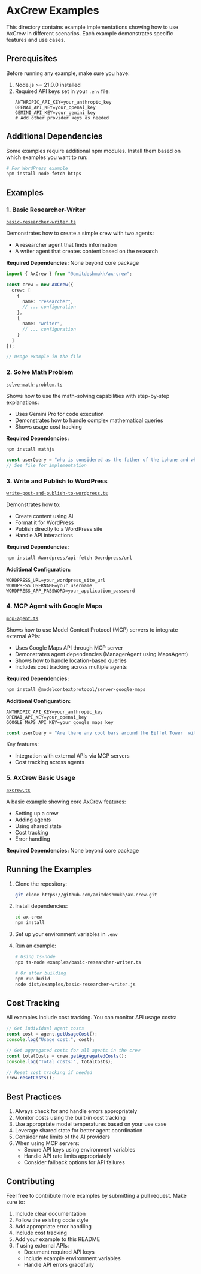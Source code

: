 # AxCrew Examples

This directory contains example implementations showing how to use AxCrew in different scenarios. Each example demonstrates specific features and use cases.

## Prerequisites

Before running any example, make sure you have:

1. Node.js >= 21.0.0 installed
2. Required API keys set in your `.env` file:
   ```env
   ANTHROPIC_API_KEY=your_anthropic_key
   OPENAI_API_KEY=your_openai_key
   GEMINI_API_KEY=your_gemini_key
   # Add other provider keys as needed
   ```

## Additional Dependencies

Some examples require additional npm modules. Install them based on which examples you want to run:

```bash
# For WordPress example
npm install node-fetch https
```

## Examples

### 1. Basic Researcher-Writer
[`basic-researcher-writer.ts`](./basic-researcher-writer.ts)

Demonstrates how to create a simple crew with two agents:
- A researcher agent that finds information
- A writer agent that creates content based on the research

**Required Dependencies:** None beyond core package

```typescript
import { AxCrew } from "@amitdeshmukh/ax-crew";

const crew = new AxCrew({
  crew: [
    {
      name: "researcher",
      // ... configuration
    },
    {
      name: "writer",
      // ... configuration
    }
  ]
});

// Usage example in the file
```

### 2. Solve Math Problem
[`solve-math-problem.ts`](./solve-math-problem.ts)

Shows how to use the math-solving capabilities with step-by-step explanations:
- Uses Gemini Pro for code execution
- Demonstrates how to handle complex mathematical queries
- Shows usage cost tracking

**Required Dependencies:** 
```bash
npm install mathjs
```

```typescript
const userQuery = "who is considered as the father of the iphone and what is the 7th root of their year of birth?";
// See file for implementation
```

### 3. Write and Publish to WordPress
[`write-post-and-publish-to-wordpress.ts`](./write-post-and-publish-to-wordpress.ts)

Demonstrates how to:
- Create content using AI
- Format it for WordPress
- Publish directly to a WordPress site
- Handle API interactions

**Required Dependencies:**
```bash
npm install @wordpress/api-fetch @wordpress/url
```

**Additional Configuration:**
```env
WORDPRESS_URL=your_wordpress_site_url
WORDPRESS_USERNAME=your_username
WORDPRESS_APP_PASSWORD=your_application_password
```

### 4. MCP Agent with Google Maps
[`mcp-agent.ts`](./mcp-agent.ts)

Shows how to use Model Context Protocol (MCP) servers to integrate external APIs:
- Uses Google Maps API through MCP server
- Demonstrates agent dependencies (ManagerAgent using MapsAgent)
- Shows how to handle location-based queries
- Includes cost tracking across multiple agents

**Required Dependencies:**
```bash
npm install @modelcontextprotocol/server-google-maps
```

**Additional Configuration:**
```env
ANTHROPIC_API_KEY=your_anthropic_key
OPENAI_API_KEY=your_openai_key
GOOGLE_MAPS_API_KEY=your_google_maps_key
```

```typescript
const userQuery = "Are there any cool bars around the Eiffel Tower  within 5 min walking distance";
```

Key features:
- Integration with external APIs via MCP servers
- Cost tracking across agents

### 5. AxCrew Basic Usage
[`axcrew.ts`](./axcrew.ts)

A basic example showing core AxCrew features:
- Setting up a crew
- Adding agents
- Using shared state
- Cost tracking
- Error handling

**Required Dependencies:** None beyond core package

## Running the Examples

1. Clone the repository:
   ```bash
   git clone https://github.com/amitdeshmukh/ax-crew.git
   ```

2. Install dependencies:
   ```bash
   cd ax-crew
   npm install
   ```

3. Set up your environment variables in `.env`

4. Run an example:
   ```bash
   # Using ts-node
   npx ts-node examples/basic-researcher-writer.ts

   # Or after building
   npm run build
   node dist/examples/basic-researcher-writer.js
   ```

## Cost Tracking

All examples include cost tracking. You can monitor API usage costs:

```typescript
// Get individual agent costs
const cost = agent.getUsageCost();
console.log("Usage cost:", cost);

// Get aggregated costs for all agents in the crew
const totalCosts = crew.getAggregatedCosts();
console.log("Total costs:", totalCosts);

// Reset cost tracking if needed
crew.resetCosts();
```

## Best Practices

1. Always check for and handle errors appropriately
2. Monitor costs using the built-in cost tracking
3. Use appropriate model temperatures based on your use case
4. Leverage shared state for better agent coordination
5. Consider rate limits of the AI providers
6. When using MCP servers:
   - Secure API keys using environment variables
   - Handle API rate limits appropriately
   - Consider fallback options for API failures

## Contributing

Feel free to contribute more examples by submitting a pull request. Make sure to:
1. Include clear documentation
2. Follow the existing code style
3. Add appropriate error handling
4. Include cost tracking
5. Add your example to this README
6. If using external APIs:
   - Document required API keys
   - Include example environment variables
   - Handle API errors gracefully

